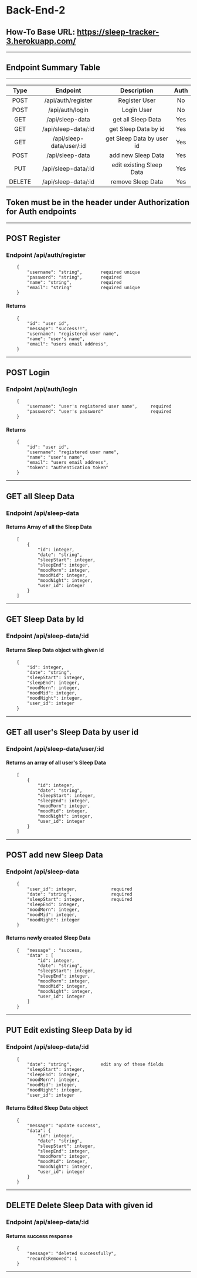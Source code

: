 # Back-End-2
## How-To Base URL: https://sleep-tracker-3.herokuapp.com/
---
## Endpoint Summary Table
---
|Type     |Endpoint           |Description        |Auth|
|:-------:|:-----------------------:|:-----------------------:|:--:|
|POST     |/api/auth/register       |Register User            |No  |
|POST     |/api/auth/login          |Login User               |No  |
|GET      |/api/sleep-data          |get all Sleep Data       |Yes |
|GET      |/api/sleep-data/:id      |get Sleep Data by id     |Yes |
|GET      |/api/sleep-data/user/:id |get Sleep Data by user id|Yes |
|POST     |/api/sleep-data          |add new Sleep Data       |Yes |
|PUT      |/api/sleep-data/:id      |edit existing Sleep Data |Yes |
|DELETE   |/api/sleep-data/:id      |remove Sleep Data        |Yes |

## Token must be in the header under Authorization for Auth endpoints
---
## POST Register
### Endpoint /api/auth/register
```
    {
        "username": "string",       required unique
        "password": "string",       required
        "name": "string",           required
        "email": "string"           required unique
    }
```
#### Returns
```
    {
        "id": "user id",
        "message": "success!!",
        "username": "registered user name",
        "name": "user's name",
        "email": "users email address",
    }
```
---
## POST Login
### Endpoint /api/auth/login
```
    {
        "username": "user's registered user name",     required
        "password": "user's password"                  required
    }
```
#### Returns
```
    {
        "id": "user id",
        "username": "registered user name",
        "name": "user's name",
        "email": "users email address",
        "token": "authentication token"
    }
```
---
## GET all Sleep Data
### Endpoint /api/sleep-data
#### Returns Array of all the Sleep Data
```
    [
        {
            "id": integer,                                     
            "date": "string",               
            "sleepStart": integer,                   
            "sleepEnd": integer,
            "moodMorn": integer,
            "moodMid": integer,
            "moodNight": integer,
            "user_id": integer
        }
    ]
```
---
## GET Sleep Data by Id
### Endpoint /api/sleep-data/:id
#### Returns Sleep Data object with given id
```
    {
        "id": integer,                                     
        "date": "string",               
        "sleepStart": integer,                   
        "sleepEnd": integer,
        "moodMorn": integer,
        "moodMid": integer,
        "moodNight": integer,
        "user_id": integer
    }  
```
---
## GET all user's Sleep Data by user id
### Endpoint /api/sleep-data/user/:id
#### Returns an array of all user's Sleep Data
```
    [
        {
            "id": integer,                                     
            "date": "string",               
            "sleepStart": integer,                   
            "sleepEnd": integer,
            "moodMorn": integer,
            "moodMid": integer,
            "moodNight": integer,
            "user_id": integer
        }
    ]
```
---
## POST add new Sleep Data 
### Endpoint /api/sleep-data
```
    {
        "user_id": integer,             required                        
        "date": "string",               required
        "sleepStart": integer,          required          
        "sleepEnd": integer,
        "moodMorn": integer,
        "moodMid": integer,
        "moodNight": integer            
    }
```
#### Returns newly created Sleep Data
```
    {   "message" : "success,
        "data" : [
            "id": integer,                                     
            "date": "string",               
            "sleepStart": integer,                   
            "sleepEnd": integer,
            "moodMorn": integer,
            "moodMid": integer,
            "moodNight": integer,
            "user_id": integer
        ]
    }
```
---
## PUT Edit existing Sleep Data by id
### Endpoint /api/sleep-data/:id
```
    {
        "date": "string",           edit any of these fields       
        "sleepStart": integer,                   
        "sleepEnd": integer,
        "moodMorn": integer,
        "moodMid": integer,
        "moodNight": integer,
        "user_id": integer
```
#### Returns Edited Sleep Data object
```
    {
        "message": "update success",
        "data": {
            "id": integer,                                     
            "date": "string",               
            "sleepStart": integer,                   
            "sleepEnd": integer,
            "moodMorn": integer,
            "moodMid": integer,
            "moodNight": integer,
            "user_id": integer
        }
    }
```
---
## DELETE Delete Sleep Data with given id
### Endpoint /api/sleep-data/:id
#### Returns success response
```
    {
        "message": "deleted successfully",
        "recordsRemoved": 1
    }
```
---